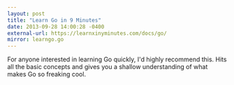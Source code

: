 ```yaml
---
layout: post
title: "Learn Go in 9 Minutes"
date: 2013-09-28 14:00:28 -0400
external-url: https://learnxinyminutes.com/docs/go/
mirror: learngo.go
---
```


For anyone interested in learning Go quickly, I'd highly recommend this. Hits
all the basic concepts and gives you a shallow understanding of what makes Go so
freaking cool.
